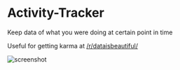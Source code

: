 # Activity-Tracker
Keep data of what you were doing at certain point in time

Useful for getting karma at [/r/dataisbeautiful/](https://www.reddit.com/r/dataisbeautiful/)

![screenshot](https://user-images.githubusercontent.com/15877754/39409972-159a5bc4-4bf0-11e8-830d-34924f7ec93a.png)
